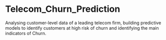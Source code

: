 # Telecom_Churn_Prediction
Analysing customer-level data of a leading telecom firm, building predictive models to identify customers at high risk of churn and identifying the main indicators of Churn.
